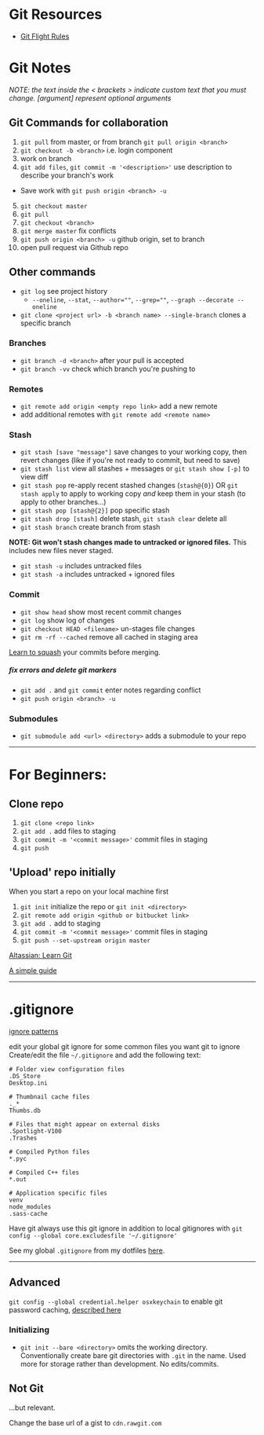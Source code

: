 # Git Resources
- [Git Flight Rules](https://github.com/k88hudson/git-flight-rules)

# Git Notes

*NOTE: the text inside the < brackets \> indicate custom text that you must change. [argument] represent optional arguments*

## Git Commands for collaboration

1. `git pull` from master, or from branch `git pull origin <branch>`
2. `git checkout -b <branch>` i.e. login component
3. work on branch
4. `git add files`, `git commit -m '<description>'` use description to describe your branch's work
  * Save work with `git push origin <branch> -u`
5. `git checkout master`
6. `git pull`
7. `git checkout <branch>`
8. `git merge master` fix conflicts
9. `git push origin <branch> -u` github origin, set to branch
10. open pull request via Github repo


## Other commands

- `git log` see project history
  - `--oneline`, `--stat`, `--author=""`, `--grep=""`, `--graph --decorate --oneline`
- `git clone <project url> -b <branch name> --single-branch` clones a specific branch

### Branches
- `git branch -d <branch>` after your pull is accepted
- `git branch -vv` check which branch you're pushing to

### Remotes
- `git remote add origin <empty repo link>` add a new remote
- add additional remotes with `git remote add <remote name>`

### Stash
- `git stash [save "message"]` save changes to your working copy, then revert changes (like if you're not ready to commit, but need to save)
- `git stash list` view all stashes + messages or `git stash show [-p]` to view diff
- `git stash pop` re-apply recent stashed changes (`stash@{0}`) OR `git stash apply` to apply to working copy _and_ keep them in your stash (to apply to other branches...)
- `git stash pop [stash@{2}]` pop specific stash
- `git stash drop [stash]` delete stash, `git stash clear` delete all
- `git stash branch` create branch from stash

**NOTE: Git won't stash changes made to untracked or ignored files.** This includes new files never staged.
- `git stash -u` includes untracked files
- `git stash -a` includes untracked + ignored files

### Commit
- `git show head` show most recent commit changes
- `git log` show log of changes
- `git checkout HEAD <filename>` un-stages file changes
- `git rm -rf --cached` remove all cached in staging area

[Learn to squash](https://gist.github.com/patik/b8a9dc5cd356f9f6f980) your commits before merging.

##### fix errors and delete git markers
- `git add .` and `git commit` enter notes regarding conflict
- `git push origin <branch> -u`

### Submodules
- `git submodule add <url> <directory>` adds a submodule to your repo

---

# For Beginners:
## Clone repo
1. `git clone <repo link>`
2. `git add .` add files to staging
3. `git commit -m '<commit message>'` commit files in staging
4. `git push`

## 'Upload' repo initially
When you start a repo on your local machine first
1. `git init` initialize the repo or `git init <directory>`
2. `git remote add origin <github or bitbucket link>`
3. `git add .` add to staging
4. `git commit -m '<commit message>'` commit files in staging
5. `git push --set-upstream origin master`

[Altassian: Learn Git](https://www.atlassian.com/git/tutorials/setting-up-a-repository)

[A simple guide](http://rogerdudler.github.io/git-guide/)

---

# .gitignore
[ignore patterns](https://www.atlassian.com/git/tutorials/gitignore)

edit your global git ignore for some common files you want git to ignore
Create/edit the file `~/.gitignore` and add the following text:
```
# Folder view configuration files
.DS_Store
Desktop.ini

# Thumbnail cache files
._*
Thumbs.db

# Files that might appear on external disks
.Spotlight-V100
.Trashes

# Compiled Python files
*.pyc

# Compiled C++ files
*.out

# Application specific files
venv
node_modules
.sass-cache
```

Have git always use this git ignore in addition to local gitignores with `git config --global core.excludesfile '~/.gitignore'`

See my global `.gitignore` from my dotfiles [here](https://github.com/brettinternet/dotfiles/blob/master/.gitignore).

---

## Advanced
`git config --global credential.helper osxkeychain` to enable git password caching, [described here](https://help.github.com/articles/set-up-git/)


### Initializing
- `git init --bare <directory>` omits the working directory. Conventionally create bare git directories with `.git` in the name. Used more for storage rather than development. No edits/commits.

## Not Git
...but relevant.

Change the base url of a gist to `cdn.rawgit.com`

